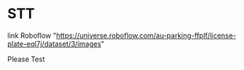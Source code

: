 # STT

link Roboflow
"https://universe.roboflow.com/au-parking-ffplf/license-plate-eql7j/dataset/3/images"

Please Test
